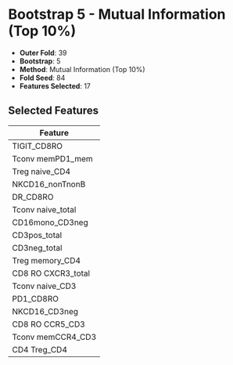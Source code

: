 # Bootstrap 5 - Mutual Information (Top 10%)

- **Outer Fold**: 39
- **Bootstrap**: 5
- **Method**: Mutual Information (Top 10%)
- **Fold Seed**: 84
- **Features Selected**: 17

## Selected Features

| Feature |
|---------|
| TIGIT_CD8RO |
| Tconv memPD1_mem |
| Treg naive_CD4 |
| NKCD16_nonTnonB |
| DR_CD8RO |
| Tconv naive_total |
| CD16mono_CD3neg |
| CD3pos_total |
| CD3neg_total |
| Treg memory_CD4 |
| CD8 RO CXCR3_total |
| Tconv naive_CD3 |
| PD1_CD8RO |
| NKCD16_CD3neg |
| CD8 RO CCR5_CD3 |
| Tconv memCCR4_CD3 |
| CD4 Treg_CD4 |
